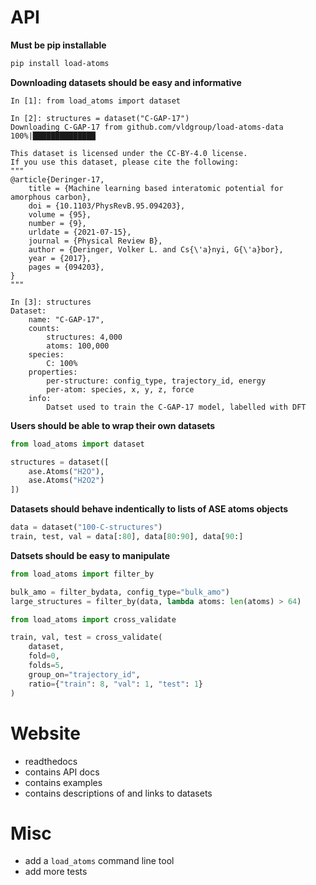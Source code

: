 # API

**Must be pip installable**

```bash
pip install load-atoms
```

**Downloading datasets should be easy and informative**

```ipython
In [1]: from load_atoms import dataset

In [2]: structures = dataset("C-GAP-17")
Downloading C-GAP-17 from github.com/vldgroup/load-atoms-data
100%|██████████████

This dataset is licensed under the CC-BY-4.0 license.
If you use this dataset, please cite the following:
"""
@article{Deringer-17,
    title = {Machine learning based interatomic potential for amorphous carbon},
    doi = {10.1103/PhysRevB.95.094203},
    volume = {95},
    number = {9},
    urldate = {2021-07-15},
    journal = {Physical Review B},
    author = {Deringer, Volker L. and Cs{\'a}nyi, G{\'a}bor},
    year = {2017},
    pages = {094203},
}
"""

In [3]: structures
Dataset:
    name: "C-GAP-17",
    counts:
        structures: 4,000
        atoms: 100,000
    species:
        C: 100%
    properties:
        per-structure: config_type, trajectory_id, energy
        per-atom: species, x, y, z, force
    info:
        Datset used to train the C-GAP-17 model, labelled with DFT
```

**Users should be able to wrap their own datasets**

```python
from load_atoms import dataset

structures = dataset([
    ase.Atoms("H2O"),
    ase.Atoms("H2O2")
])
```

**Datasets should behave indentically to lists of ASE atoms objects**

```python
data = dataset("100-C-structures")
train, test, val = data[:80], data[80:90], data[90:]
```

**Datsets should be easy to manipulate**

```python
from load_atoms import filter_by

bulk_amo = filter_bydata, config_type="bulk_amo")
large_structures = filter_by(data, lambda atoms: len(atoms) > 64)
```

```python
from load_atoms import cross_validate

train, val, test = cross_validate(
    dataset,
    fold=0,
    folds=5,
    group_on="trajectory_id",
    ratio={"train": 8, "val": 1, "test": 1}
)
```

# Website

-   readthedocs
-   contains API docs
-   contains examples
-   contains descriptions of and links to datasets

# Misc

-   add a `load_atoms` command line tool
-   add more tests
